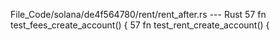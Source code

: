 File_Code/solana/de4f564780/rent/rent_after.rs --- Rust
57     fn test_fees_create_account() {                                                                                                                       57     fn test_rent_create_account() {

